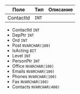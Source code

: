 | Поле | Тип | Описание |
|-|-|-|
| ContactId | `INT` ||

- ContactId `INT`
- DepPtr `INT`
- Ord `INT`
- Post `NVARCHAR(100)`
- IsActing `BIT`
- Level `INT`
- PersonPtr `INT`
- Office `NVARCHAR(100)`
- Emails `NVARCHAR(100)`
- Phones `NVARCHAR(100)`
- Fax `NVARCHAR(100)`
- Contacts `NVARCHAR(400)`
